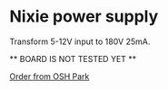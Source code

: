 # Nixie power supply

Transform 5-12V input to 180V 25mA.

** BOARD IS NOT TESTED YET **

[Order from OSH Park](https://oshpark.com/shared_projects/xFiD4IsX)